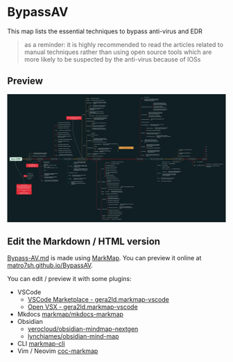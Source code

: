 # BypassAV

This map lists the essential techniques to bypass anti-virus and EDR 

>as a reminder: it is highly recommended to read the articles related to manual techniques rather than using open source tools which are more likely to be suspected by the anti-virus because of IOSs

## Preview

![](/img/Bypass-AV.png)

## Edit the Markdown / HTML version

[Bypass-AV.md](Bypass-AV.md) is made using [MarkMap](https://markmap.js.org/). You can preview it online at [matro7sh.github.io/BypassAV](matro7sh.github.io/BypassAV/).

You can edit / preview it with some plugins:

- VSCode
  - [VSCode Marketplace - gera2ld.markmap-vscode](https://marketplace.visualstudio.com/items?itemName=gera2ld.markmap-vscode)
  - [Open VSX - gera2ld.markmap-vscode](https://open-vsx.org/extension/gera2ld/markmap-vscode)
- Mkdocs [markmap/mkdocs-markmap](https://github.com/markmap/mkdocs-markmap)
- Obsidian
  - [verocloud/obsidian-mindmap-nextgen](https://github.com/verocloud/obsidian-mindmap-nextgen)
  - [lynchjames/obsidian-mind-map](https://github.com/lynchjames/obsidian-mind-map)
- CLI [markmap-cli](https://www.npmjs.com/package/markmap-cli)
- Vim / Neovim [coc-markmap](https://github.com/markmap/coc-markmap)
